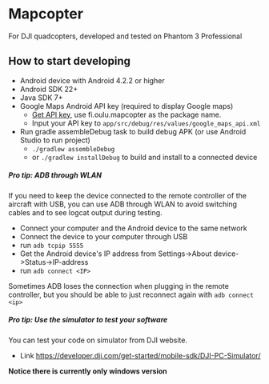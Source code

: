 # Mapcopter
For DJI quadcopters, developed and tested on Phantom 3 Professional

## How to start developing

- Android device with Android 4.2.2 or higher 
- Android SDK 22+
- Java SDK 7+
- Google Maps Android API key (required to display Google maps)
  - [Get API key](https://developers.google.com/maps/documentation/android/start#get-key),
  use fi.oulu.mapcopter as the package name.
  - Input your API key to `app/src/debug/res/values/google_maps_api.xml`
- Run gradle assembleDebug task to build debug APK (or use Android Studio to run project)
  -  `./gradlew assembleDebug`
  - or `./gradlew installDebug` to build and install to a connected device

##### Pro tip: ADB through WLAN
If you need to keep the device connected to the remote controller of the aircraft with USB,
you can use ADB through WLAN to avoid switching cables and to see logcat output during testing.

- Connect your computer and the Android device to the same network
- Connect the device to your computer through USB
- run `adb tcpip 5555`
- Get the Android device's IP address from Settings->About device->Status->IP-address
- run `adb connect <IP>`

Sometimes ADB loses the connection when plugging in the remote controller,  but you should be able to just reconnect again with `adb connect <ip>`

##### Pro tip: Use the simulator to test your software
You can test your code on simulator from DJI website.  
- Link https://developer.dji.com/get-started/mobile-sdk/DJI-PC-Simulator/ 

 __Notice there is currently  only windows version__ 


